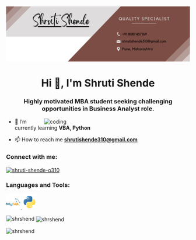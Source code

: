 ![logo](https://github.com/shrshend/shrshend/blob/main/cover.png)
<h1 align="center">Hi 👋, I'm Shruti Shende</h1>
<h3 align="center">Highly motivated MBA student seeking challenging opportunities in Business Analyst role.</h3>

<img align="right" alt="coding" width="400" src="https://media.tenor.com/nxMxbORTz-UAAAAd/bitrix24-bitrix24office.gif">

- 🌱 I’m currently learning **VBA, Python**

- 📫 How to reach me **shrutishende310@gmail.com**

<h3 align="left">Connect with me:</h3>
<p align="left">
<a href="https://linkedin.com/in/shruti-shende-o310" target="blank"><img align="center" src="https://raw.githubusercontent.com/rahuldkjain/github-profile-readme-generator/master/src/images/icons/Social/linked-in-alt.svg" alt="shruti-shende-o310" height="30" width="40" /></a>
</p>

<h3 align="left">Languages and Tools:</h3>
<p align="left"> <a href="https://www.mysql.com/" target="_blank" rel="noreferrer"> <img src="https://raw.githubusercontent.com/devicons/devicon/master/icons/mysql/mysql-original-wordmark.svg" alt="mysql" width="40" height="40"/> </a> <a href="https://www.python.org" target="_blank" rel="noreferrer"> <img src="https://raw.githubusercontent.com/devicons/devicon/master/icons/python/python-original.svg" alt="python" width="40" height="40"/> </a> </p>

<p><img align="left" src="https://github-readme-stats.vercel.app/api/top-langs?username=shrshend&show_icons=true&locale=en&layout=compact" alt="shrshend" /></p>

<p>&nbsp;<img align="center" src="https://github-readme-stats.vercel.app/api?username=shrshend&show_icons=true&locale=en" alt="shrshend" /></p>

<p><img align="center" src="https://github-readme-streak-stats.herokuapp.com/?user=shrshend&" alt="shrshend" /></p>
